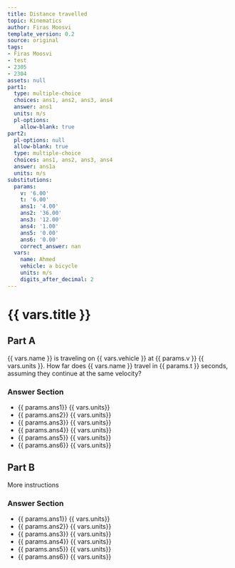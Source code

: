 ```yaml
---
title: Distance travelled
topic: Kinematics
author: Firas Moosvi
template_version: 0.2
source: original
tags:
- Firas Moosvi
- test
- 2305
- 2304
assets: null
part1:
  type: multiple-choice
  choices: ans1, ans2, ans3, ans4
  answer: ans1
  units: m/s
  pl-options:
    allow-blank: true
part2:
  pl-options: null
  allow-blank: true
  type: multiple-choice
  choices: ans1, ans2, ans3, ans4
  answer: ans1a
  units: m/s
substitutions:
  params:
    v: '6.00'
    t: '6.00'
    ans1: '4.00'
    ans2: '36.00'
    ans3: '12.00'
    ans4: '1.00'
    ans5: '0.00'
    ans6: '0.00'
    correct_answer: nan
  vars:
    name: Ahmed
    vehicle: a bicycle
    units: m/s
    digits_after_decimal: 2
---
```

# {{ vars.title }}
## Part A

{{ vars.name }} is traveling on {{ vars.vehicle }} at {{ params.v }} {{ vars.units }}.
How far does {{ vars.name }} travel in {{ params.t }} seconds, assuming they continue at the same velocity?

### Answer Section

- {{ params.ans1}} {{ vars.units}}
- {{ params.ans2}} {{ vars.units}}
- {{ params.ans3}} {{ vars.units}}
- {{ params.ans4}} {{ vars.units}}
- {{ params.ans5}} {{ vars.units}}
- {{ params.ans6}} {{ vars.units}}
## Part B

More instructions

### Answer Section

- {{ params.ans1}} {{ vars.units}}
- {{ params.ans2}} {{ vars.units}}
- {{ params.ans3}} {{ vars.units}}
- {{ params.ans4}} {{ vars.units}}
- {{ params.ans5}} {{ vars.units}}
- {{ params.ans6}} {{ vars.units}}
